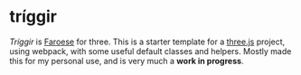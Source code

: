 # tríggir

_Tríggir_ is [Faroese](http://visitfaroeislands.com) for three. This is a starter template for a [three.js](https://github.com/mrdoob/three.js) project, using webpack, with some useful default classes and helpers. Mostly made this for my personal use, and is very much a __work in progress__.
